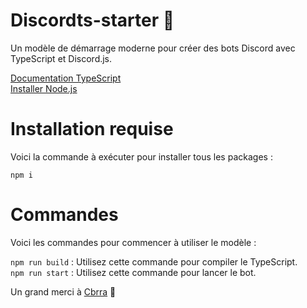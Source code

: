 # Discordts-starter 🚀

Un modèle de démarrage moderne pour créer des bots Discord avec TypeScript et Discord.js.

[Documentation TypeScript](https://www.typescriptlang.org/docs/)  
[Installer Node.js](https://nodejs.org/fr/download/)

# Installation requise

Voici la commande à exécuter pour installer tous les packages :

`npm i`

# Commandes

Voici les commandes pour commencer à utiliser le modèle :

`npm run build` : Utilisez cette commande pour compiler le TypeScript.  
`npm run start` : Utilisez cette commande pour lancer le bot.

Un grand merci à [Cbrra](https://github.com/Cbrra) 💖
